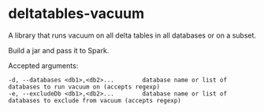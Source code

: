 # deltatables-vacuum
A library that runs vacuum on all delta tables in all databases or on a subset. 

Build a jar and pass it to Spark. 

Accepted arguments:

```
-d, --databases <db1>,<db2>...        database name or list of databases to run vacuum on (accepts regexp)
-e, --excludeDb <db1>,<db2>...        database name or list of databases to exclude from vacuum (accepts regexp)
```
